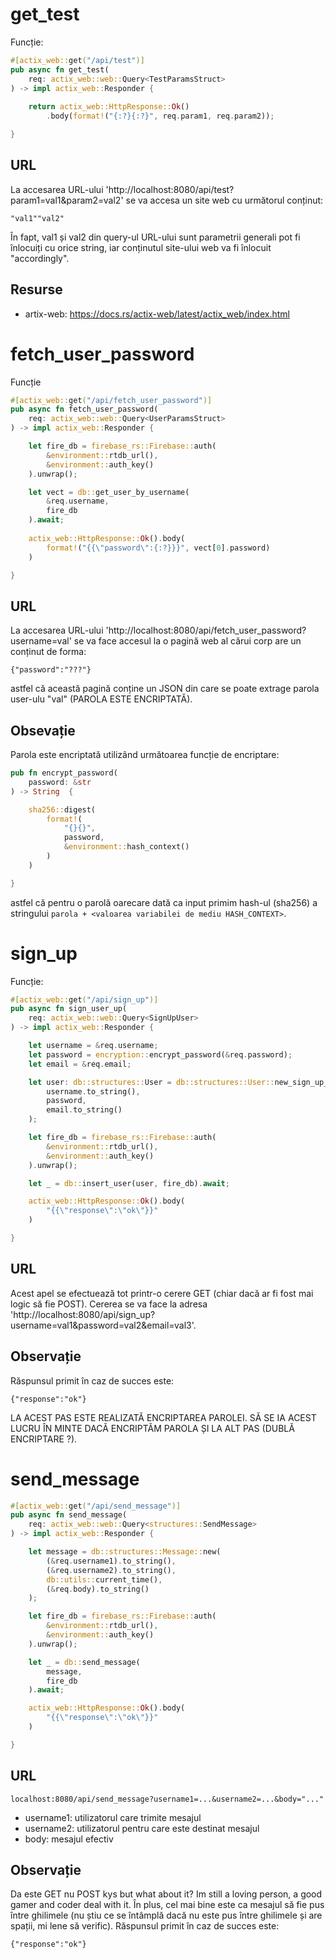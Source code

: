 # get_test

Funcție:

```rs
#[actix_web::get("/api/test")]
pub async fn get_test(
    req: actix_web::web::Query<TestParamsStruct>
) -> impl actix_web::Responder {
    
    return actix_web::HttpResponse::Ok()
        .body(format!("{:?}{:?}", req.param1, req.param2));

}
```

## URL

La accesarea URL-ului 'http://localhost:8080/api/test?param1=val1&param2=val2' se va accesa un site web cu următorul conținut:
```
"val1""val2"
```
În fapt, val1 și val2 din query-ul URL-ului sunt parametrii generali pot fi înlocuiți cu orice string, iar conținutul site-ului web va fi înlocuit "accordingly".

## Resurse
 - artix-web: https://docs.rs/actix-web/latest/actix_web/index.html

# fetch_user_password
Funcție
```rs
#[actix_web::get("/api/fetch_user_password")]
pub async fn fetch_user_password(
    req: actix_web::web::Query<UserParamsStruct>
) -> impl actix_web::Responder {

    let fire_db = firebase_rs::Firebase::auth(
        &environment::rtdb_url(),
        &environment::auth_key()
    ).unwrap();

    let vect = db::get_user_by_username(
        &req.username,
        fire_db
    ).await;
    
    actix_web::HttpResponse::Ok().body(
        format!("{{\"password\":{:?}}}", vect[0].password)
    )

}
```
## URL

La accesarea URL-ului 'http://localhost:8080/api/fetch_user_password?username=val' se va face accesul la o pagină web al cărui corp are un conținut de forma:

```
{"password":"???"}
```
astfel că această pagină conține un JSON din care se poate extrage parola user-ulu "val" (PAROLA ESTE ENCRIPTATĂ).

## Obsevație

Parola este encriptată utilizând următoarea funcție de encriptare:
```rs
pub fn encrypt_password(
    password: &str
) -> String  {

    sha256::digest(
        format!(
            "{}{}",
            password,
            &environment::hash_context()
        )
    )

}
```
astfel că pentru o parolă oarecare dată ca input primim hash-ul (sha256) a stringului ```parola + <valoarea variabilei de mediu HASH_CONTEXT>```.

# sign_up

Funcție:
```rs
#[actix_web::get("/api/sign_up")]
pub async fn sign_user_up(
    req: actix_web::web::Query<SignUpUser>
) -> impl actix_web::Responder {

    let username = &req.username;
    let password = encryption::encrypt_password(&req.password);
    let email = &req.email;

    let user: db::structures::User = db::structures::User::new_sign_up_user(
        username.to_string(),
        password,
        email.to_string()
    );

    let fire_db = firebase_rs::Firebase::auth(
        &environment::rtdb_url(),
        &environment::auth_key()
    ).unwrap();

    let _ = db::insert_user(user, fire_db).await;

    actix_web::HttpResponse::Ok().body(
        "{{\"response\":\"ok\"}}"
    )

}
```

## URL
Acest apel se efectuează tot printr-o cerere GET (chiar dacă ar fi fost mai logic să fie POST). Cererea se va face la adresa 'http://localhost:8080/api/sign_up?username=val1&password=val2&email=val3'. 

## Observație 
Răspunsul primit în caz de succes este:

```
{"response":"ok"}
```
LA ACEST PAS ESTE REALIZATĂ ENCRIPTAREA PAROLEI. SĂ SE IA ACEST LUCRU ÎN MINTE DACĂ ENCRIPTĂM PAROLA ȘI LA ALT PAS (DUBLĂ ENCRIPTARE ?).

# send_message

```rs
#[actix_web::get("/api/send_message")]
pub async fn send_message(
    req: actix_web::web::Query<structures::SendMessage>
) -> impl actix_web::Responder {

    let message = db::structures::Message::new(
        (&req.username1).to_string(),
        (&req.username2).to_string(),
        db::utils::current_time(),
        (&req.body).to_string()
    );

    let fire_db = firebase_rs::Firebase::auth(
        &environment::rtdb_url(),
        &environment::auth_key()
    ).unwrap();

    let _ = db::send_message(
        message,
        fire_db
    ).await;

    actix_web::HttpResponse::Ok().body(
        "{{\"response\":\"ok\"}}"
    )

}
```

## URL
```
localhost:8080/api/send_message?username1=...&username2=...&body="..."
```
 - username1: utilizatorul care trimite mesajul
 - username2: utilizatorul pentru care este destinat mesajul
 - body: mesajul efectiv

## Observație
Da este GET nu POST kys but what about it? Im still a loving person, a good gamer and coder deal with it. În plus, cel mai bine este ca mesajul să fie pus între ghilimele (nu știu ce se întâmplă dacă nu este pus între ghilimele și are spații, mi lene să verific). Răspunsul primit în caz de succes este:

```
{"response":"ok"}
```

